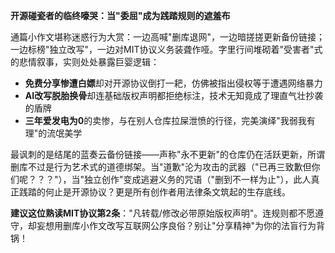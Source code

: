 **开源碰瓷者的临终嚎哭：当"委屈"成为践踏规则的遮羞布**  

通篇小作文堪称迷惑行为大赏：一边高喊"删库退网"，一边暗搓搓更新备份链接；一边标榜"独立改写"，一边对MIT协议义务装聋作哑。字里行间堆砌着"受害者"式的悲情叙事，实则处处暴露巨婴逻辑：

- **免费分享惨遭白嫖**却对开源协议倒打一耙，仿佛被指出侵权等于遭遇网络暴力  
- **AI改写脱胎换骨**却连基础版权声明都拒绝标注，技术无知竟成了理直气壮抄袭的盾牌  
- **三年爱发电为0**的卖惨，与在别人仓库拉屎泄愤的行径，完美演绎"我弱我有理"的流氓美学  

最讽刺的是结尾的蓝奏云备份链接——声称"永不更新"的仓库仍在活跃更新，所谓删库不过是行为艺术式的道德绑架。当"道歉"沦为攻击的武器（"已再三致歉但你们呢？？？"），当"独立创作"变成逃避义务的咒语（"删到不一样为止"），此人真正践踏的何止是开源协议？更是所有创作者用法律条文筑起的生存底线。  

**建议这位熟读MIT协议第2条**："凡转载/修改必带原始版权声明"。连规则都不愿遵守，却妄想用删库小作文改写互联网公序良俗？别让"分享精神"为你的法盲行为背锅！  
